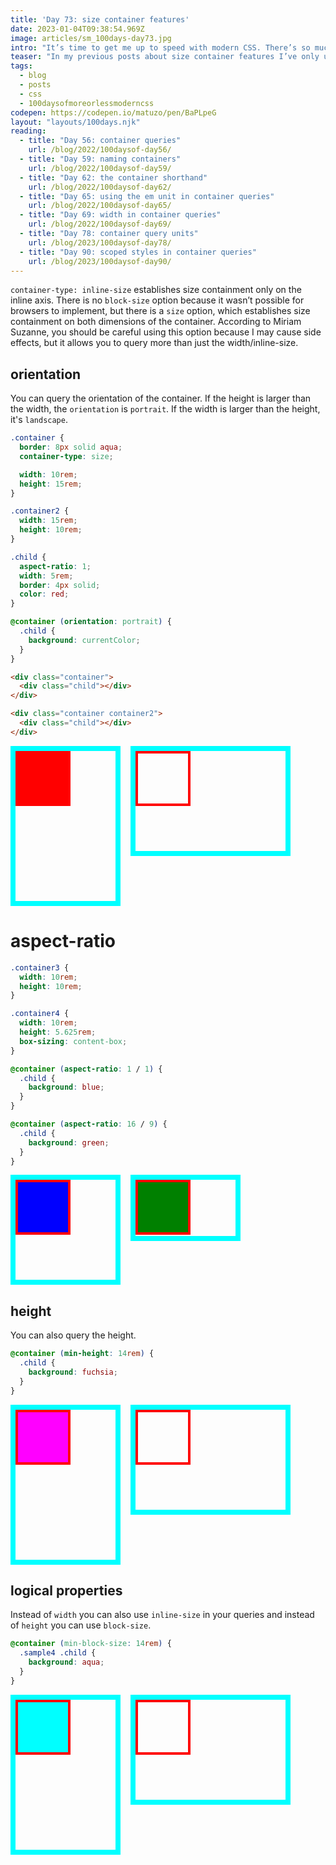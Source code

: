 ```yaml
---
title: 'Day 73: size container features'
date: 2023-01-04T09:38:54.969Z
image: articles/sm_100days-day73.jpg
intro: "It’s time to get me up to speed with modern CSS. There’s so much new in CSS that I know too little about. To change that I’ve started [#100DaysOfMoreOrLessModernCSS](/blog/2022/100-days-of-more-or-less-modern-css/). Why more or less modern CSS? Because some topics will be about cutting-edge features, while other stuff has been around for quite a while already, but I just have little to no experience with it."
teaser: "In my previous posts about size container features I’ve only used the `min-width` feature, but there’s actually more you can query."
tags:
  - blog
  - posts
  - css
  - 100daysofmoreorlessmoderncss
codepen: https://codepen.io/matuzo/pen/BaPLpeG
layout: "layouts/100days.njk"
reading:
  - title: "Day 56: container queries"
    url: /blog/2022/100daysof-day56/
  - title: "Day 59: naming containers"
    url: /blog/2022/100daysof-day59/
  - title: "Day 62: the container shorthand"
    url: /blog/2022/100daysof-day62/
  - title: "Day 65: using the em unit in container queries"
    url: /blog/2022/100daysof-day65/
  - title: "Day 69: width in container queries"
    url: /blog/2022/100daysof-day69/
  - title: "Day 78: container query units"
    url: /blog/2023/100daysof-day78/
  - title: "Day 90: scoped styles in container queries"
    url: /blog/2023/100daysof-day90/
---
```


`container-type: inline-size` establishes size containment only on the inline axis. There is no `block-size` option because it wasn’t possible for browsers to implement, but there is a `size` option, which establishes size containment on both dimensions of the container. According to Miriam Suzanne, you should be careful using this option because I may cause side effects, but it allows you to query more than just the width/inline-size.

## orientation

You can query the orientation of the container. If the height is larger than the width, the `orientation` is `portrait`. If the width is larger than the height, it's `landscape`.

<style>
  [data-sample] {
    display: flex;
    flex-wrap: wrap;
    gap: 1rem;
    align-items: start;
  }

  [data-sample] .container {
    border: 8px solid aqua;
    container-type: size;
    width: 10rem;
    height: 15rem;
  }

  [data-sample] .container2 {
    width: 15rem;
    height: 10rem;
  }

  [data-sample] .child {
    aspect-ratio: 1;
    width: 5rem;
    border: 4px solid;
    color: red;
  }

  @container (orientation: portrait) {
    [data-sample] .child {
      background: currentColor;
    }
  }

  [data-sample] .container3 {
    width: 10rem;
    height: 10rem;
  }
  
  [data-sample] .container4 {
    width: 10rem;
    height: 5.625rem;
    box-sizing: content-box;
  }

  @container (aspect-ratio: 1 / 1) {
    .sample2 .child {
      background: blue;
    }
  }

  @container (aspect-ratio: 16 / 9) {
    .sample2 .child {
      background: green;
    }
  }

  @container (min-height: 14rem) {
    .sample3 .child {
      background: fuchsia;
    }
  }

  @container (min-block-size: 14rem) {
    .sample4 .child {
      background: aqua;
    }
  }

</style>

```css
.container {
  border: 8px solid aqua;
  container-type: size;

  width: 10rem;
  height: 15rem;
}

.container2 {
  width: 15rem;
  height: 10rem;
}

.child {
  aspect-ratio: 1;
  width: 5rem;
  border: 4px solid;
  color: red;
}

@container (orientation: portrait) {
  .child {
    background: currentColor;
  }
}
```

```html
<div class="container">
  <div class="child"></div>
</div>

<div class="container container2">
  <div class="child"></div>
</div>
```

<div data-sample="demo: orientation" class="sample1">
<div class="container">
<div class="child">
  
</div>
</div>
<div class="container container2">
<div class="child">
  
</div>
</div>
</div>

# aspect-ratio

```css
.container3 {
  width: 10rem;
  height: 10rem;
}

.container4 {
  width: 10rem;
  height: 5.625rem;
  box-sizing: content-box;
}

@container (aspect-ratio: 1 / 1) {
  .child {
    background: blue;
  }
}

@container (aspect-ratio: 16 / 9) {
  .child {
    background: green;
  }
}
```

<div data-sample="demo: aspect-ratio" class="sample2">
<div class="container container3">
<div class="child">
  
</div>
</div>
<div class="container container4">
<div class="child">
  
</div>
</div>
</div>

## height

You can also query the height.

```css
@container (min-height: 14rem) {
  .child {
    background: fuchsia;
  }
}
```

<div data-sample="demo: aspect-ratio" class="sample3">
<div class="container container1">
<div class="child">
  
</div>
</div>
<div class="container container2">
<div class="child">
  
</div>
</div>
</div>

## logical properties

Instead of `width` you can also use `inline-size` in your queries and instead of `height` you can use `block-size`.

```css
@container (min-block-size: 14rem) {
  .sample4 .child {
    background: aqua;
  }
}
```

<div data-sample="demo: aspect-ratio" class="sample4">
<div class="container container1">
<div class="child">
  
</div>
</div>
<div class="container container2">
<div class="child">
  
</div>
</div>
</div>